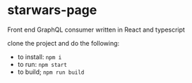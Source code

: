 # starwars-page
Front end GraphQL consumer written in React and typescript

clone the project and do the following:
- to install:  `npm i`
- to run: `npm start`
- to build; `npm run build`
